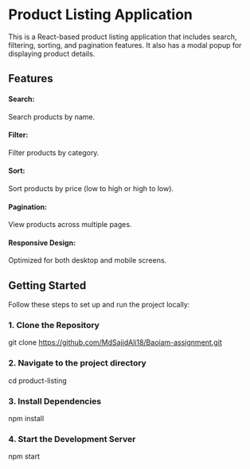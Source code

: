 # Product Listing Application

This is a React-based product listing application that includes search, filtering, sorting, and pagination features. It also has a modal popup for displaying product details.


## Features

#### Search: 
Search products by name.
#### Filter:
Filter products by category.
#### Sort: 
Sort products by price (low to high or high to low).
#### Pagination: 
View products across multiple pages.
#### Responsive Design: 
Optimized for both desktop and mobile screens.


## Getting Started

Follow these steps to set up and run the project locally:

### 1. Clone the Repository

git clone https://github.com/MdSajidAli18/Baoiam-assignment.git 

### 2. Navigate to the project directory
cd product-listing

### 3. Install Dependencies
npm install

### 4. Start the Development Server
npm start


